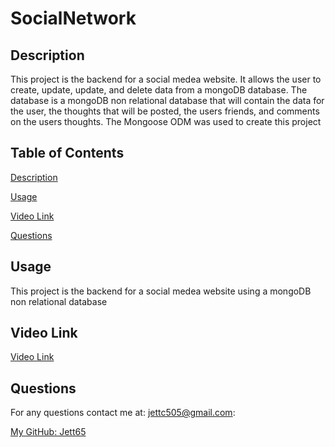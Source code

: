 # SocialNetwork

## Description

This project is the backend for a social medea website. It allows the user to create, update, update, and delete data from a mongoDB database. The database is a mongoDB non relational database that will contain the data for the user, the thoughts that will be posted, the users friends, and comments on the users thoughts. The Mongoose ODM was used to create this project

## Table of Contents

[Description](#description)

[Usage](#usage)

[Video Link](#video-link)

[Questions](#questions)

## Usage

This project is the backend for a social medea website using a mongoDB non relational database

## Video Link

[Video Link](./Assets/sosalnetowrk.mkv)

## Questions

For any questions contact me at: jettc505@gmail.com:

[My GitHub: Jett65](https://github.com/Jett65)
